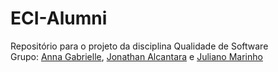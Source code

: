 # ECI-Alumni
Repositório para o projeto da disciplina Qualidade de Software <br>
Grupo: [Anna Gabrielle](https://github.com/AnnaGabrielle), [Jonathan Alcantara](https://github.com/JonathanAlcantara) e [Juliano Marinho](https://github.com/JulianoLMarinho) 
